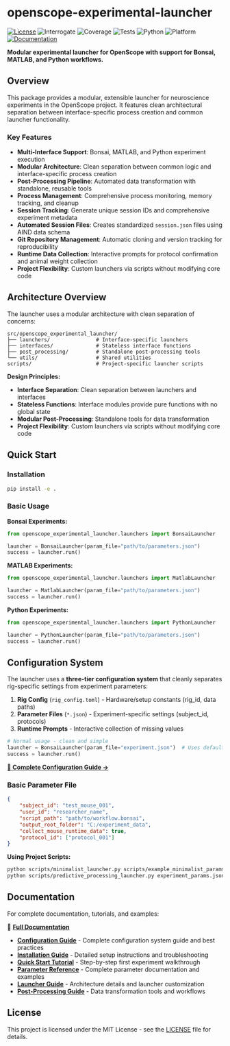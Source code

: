 # openscope-experimental-launcher

[![License](https://img.shields.io/badge/license-MIT-brightgreen)](LICENSE)
![Interrogate](https://img.shields.io/badge/interrogate-96.6%25-brightgreen)
![Coverage](https://img.shields.io/badge/coverage-47%25-orange?logo=codecov)
![Tests](https://img.shields.io/badge/tests-140%20passed-brightgreen)
![Python](https://img.shields.io/badge/python->=3.8-blue?logo=python)
![Platform](https://img.shields.io/badge/platform-Windows-blue?logo=windows)
[![Documentation](https://img.shields.io/badge/docs-latest-blue?logo=gitbook)](https://allenneuraldynamics.github.io/openscope-experimental-launcher/)

**Modular experimental launcher for OpenScope with support for Bonsai, MATLAB, and Python workflows.**

## Overview

This package provides a modular, extensible launcher for neuroscience experiments in the OpenScope project. It features clean architectural separation between interface-specific process creation and common launcher functionality.

### Key Features

- **Multi-Interface Support**: Bonsai, MATLAB, and Python experiment execution
- **Modular Architecture**: Clean separation between common logic and interface-specific process creation
- **Post-Processing Pipeline**: Automated data transformation with standalone, reusable tools
- **Process Management**: Comprehensive process monitoring, memory tracking, and cleanup
- **Session Tracking**: Generate unique session IDs and comprehensive experiment metadata
- **Automated Session Files**: Creates standardized `session.json` files using AIND data schema
- **Git Repository Management**: Automatic cloning and version tracking for reproducibility
- **Runtime Data Collection**: Interactive prompts for protocol confirmation and animal weight collection
- **Project Flexibility**: Custom launchers via scripts without modifying core code

## Architecture Overview

The launcher uses a modular architecture with clean separation of concerns:

```
src/openscope_experimental_launcher/
├── launchers/               # Interface-specific launchers
├── interfaces/              # Stateless interface functions
├── post_processing/         # Standalone post-processing tools
└── utils/                   # Shared utilities
scripts/                     # Project-specific launcher scripts
```

**Design Principles:**
- **Interface Separation**: Clean separation between launchers and interfaces
- **Stateless Functions**: Interface modules provide pure functions with no global state
- **Modular Post-Processing**: Standalone tools for data transformation
- **Project Flexibility**: Custom launchers via scripts without modifying core code

## Quick Start

### Installation
```bash
pip install -e .
```

### Basic Usage

**Bonsai Experiments:**
```python
from openscope_experimental_launcher.launchers import BonsaiLauncher

launcher = BonsaiLauncher(param_file="path/to/parameters.json")
success = launcher.run()
```

**MATLAB Experiments:**
```python
from openscope_experimental_launcher.launchers import MatlabLauncher

launcher = MatlabLauncher(param_file="path/to/parameters.json")
success = launcher.run()
```

**Python Experiments:**
```python
from openscope_experimental_launcher.launchers import PythonLauncher

launcher = PythonLauncher(param_file="path/to/parameters.json")
success = launcher.run()
```

## Configuration System

The launcher uses a **three-tier configuration system** that cleanly separates rig-specific settings from experiment parameters:

1. **Rig Config** (`rig_config.toml`) - Hardware/setup constants (rig_id, data paths)
2. **Parameter Files** (`*.json`) - Experiment-specific settings (subject_id, protocols)  
3. **Runtime Prompts** - Interactive collection of missing values

```python
# Normal usage - clean and simple
launcher = BonsaiLauncher(param_file="experiment.json")  # Uses default rig config
success = launcher.run()
```

**[📖 Complete Configuration Guide →](docs/configuration-guide.md)**

### Basic Parameter File
```json
{
    "subject_id": "test_mouse_001",
    "user_id": "researcher_name", 
    "script_path": "path/to/workflow.bonsai",
    "output_root_folder": "C:/experiment_data",
    "collect_mouse_runtime_data": true,
    "protocol_id": ["protocol_001"]
}
```

**Using Project Scripts:**
```bash
python scripts/minimalist_launcher.py scripts/example_minimalist_params.json
python scripts/predictive_processing_launcher.py experiment_params.json
```

## Documentation

For complete documentation, tutorials, and examples:

📖 **[Full Documentation](https://allenneuraldynamics.github.io/openscope-experimental-launcher/)**

- **[Configuration Guide](docs/configuration-guide.md)** - Complete configuration system guide and best practices
- **[Installation Guide](docs/source/installation.rst)** - Detailed setup instructions and troubleshooting
- **[Quick Start Tutorial](docs/source/quickstart.rst)** - Step-by-step first experiment walkthrough  
- **[Parameter Reference](docs/source/parameter_files.rst)** - Complete parameter documentation and examples
- **[Launcher Guide](docs/source/rig_launchers.rst)** - Architecture details and launcher customization
- **[Post-Processing Guide](docs/source/post_processing.rst)** - Data transformation tools and workflows

## License

This project is licensed under the MIT License - see the [LICENSE](LICENSE) file for details.

